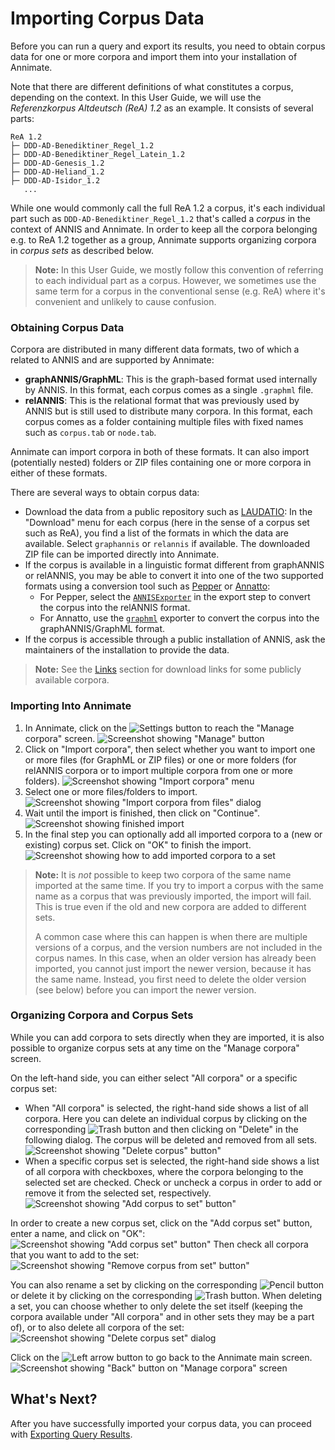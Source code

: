 # Importing Corpus Data

Before you can run a query and export its results, you need to obtain corpus data for one or more corpora and import them into your installation of Annimate.

Note that there are different definitions of what constitutes a corpus, depending on the context. In this User Guide, we will use the _Referenzkorpus Altdeutsch (ReA) 1.2_ as an example. It consists of several parts:

```
ReA 1.2
├─ DDD-AD-Benediktiner_Regel_1.2
├─ DDD-AD-Benediktiner_Regel_Latein_1.2
├─ DDD-AD-Genesis_1.2
├─ DDD-AD-Heliand_1.2
├─ DDD-AD-Isidor_1.2
   ...
```

While one would commonly call the full ReA 1.2 a corpus, it's each individual part such as `DDD-AD-Benediktiner_Regel_1.2` that's called a _corpus_ in the context of ANNIS and Annimate. In order to keep all the corpora belonging e.g. to ReA 1.2 together as a group, Annimate supports organizing corpora in _corpus sets_ as described below.

> **Note:** In this User Guide, we mostly follow this convention of referring to each individual part as a corpus. However, we sometimes use the same term for a corpus in the conventional sense (e.g. ReA) where it's convenient and unlikely to cause confusion.

### Obtaining Corpus Data

Corpora are distributed in many different data formats, two of which a related to ANNIS and are supported by Annimate:

- **graphANNIS/GraphML**: This is the graph-based format used internally by ANNIS. In this format, each corpus comes as a single `.graphml` file.
- **relANNIS**: This is the relational format that was previously used by ANNIS but is still used to distribute many corpora. In this format, each corpus comes as a folder containing multiple files with fixed names such as `corpus.tab` or `node.tab`.

Annimate can import corpora in both of these formats. It can also import (potentially nested) folders or ZIP files containing one or more corpora in either of these formats.

There are several ways to obtain corpus data:

- Download the data from a public repository such as [LAUDATIO](https://www.laudatio-repository.org/): In the "Download" menu for each corpus (here in the sense of a corpus set such as ReA), you find a list of the formats in which the data are available. Select `graphannis` or `relannis` if available. The downloaded ZIP file can be imported directly into Annimate.
- If the corpus is available in a linguistic format different from graphANNIS or relANNIS, you may be able to convert it into one of the two supported formats using a conversion tool such as [Pepper](https://corpus-tools.org/pepper/) or [Annatto](https://github.com/korpling/annatto):
  - For Pepper, select the [`ANNISExporter`](https://github.com/korpling/pepperModules-ANNISModules/tree/master#usage) in the export step to convert the corpus into the relANNIS format.
  - For Annatto, use the [`graphml`](https://github.com/korpling/annatto/blob/main/docs/exporters/graphml.md) exporter to convert the corpus into the graphANNIS/GraphML format.
- If the corpus is accessible through a public installation of ANNIS, ask the maintainers of the installation to provide the data.

> **Note:** See the [Links](links.md#corpora) section for download links for some publicly available corpora.

### Importing Into Annimate

1. In Annimate, click on the ![Settings](img/settings.svg) button to reach the "Manage corpora" screen.
   ![Screenshot showing "Manage" button](img/import-manage.png)
2. Click on "Import corpora", then select whether you want to import one or more files (for GraphML or ZIP files) or one or more folders (for relANNIS corpora or to import multiple corpora from one or more folders).
   ![Screenshot showing "Import corpora" menu](img/import-menu.png)
3. Select one or more files/folders to import.
   ![Screenshot showing "Import corpora from files" dialog](img/import-dialog.png)
4. Wait until the import is finished, then click on "Continue".
   ![Screenshot showing finished import](img/import-continue.png)
5. In the final step you can optionally add all imported corpora to a (new or existing) corpus set. Click on "OK" to finish the import.
   ![Screenshot showing how to add imported corpora to a set](img/import-add-to-set.png)

> **Note:** It is _not_ possible to keep two corpora of the same name imported at the same time. If you try to import a corpus with the same name as a corpus that was previously imported, the import will fail. This is true even if the old and new corpora are added to different sets.
>
> A common case where this can happen is when there are multiple versions of a corpus, and the version numbers are not included in the corpus names. In this case, when an older version has already been imported, you cannot just import the newer version, because it has the same name. Instead, you first need to delete the older version (see below) before you can import the newer version.

### Organizing Corpora and Corpus Sets

While you can add corpora to sets directly when they are imported, it is also possible to organize corpus sets at any time on the "Manage corpora" screen.

On the left-hand side, you can either select "All corpora" or a specific corpus set:

- When "All corpora" is selected, the right-hand side shows a list of all corpora. Here you can delete an individual corpus by clicking on the corresponding ![Trash](img/trash-2.svg) button and then clicking on "Delete" in the following dialog. The corpus will be deleted and removed from all sets.
  ![Screenshot showing "Delete corpus" button"](img/manage-delete-corpus.png)
- When a specific corpus set is selected, the right-hand side shows a list of all corpora with checkboxes, where the corpora belonging to the selected set are checked. Check or uncheck a corpus in order to add or remove it from the selected set, respectively.
  ![Screenshot showing "Add corpus to set" button"](img/manage-add-corpus-to-set.png)

In order to create a new corpus set, click on the "Add corpus set" button, enter a name, and click on "OK":
![Screenshot showing "Add corpus set" button"](img/manage-add-corpus-set.png)
Then check all corpora that you want to add to the set:
![Screenshot showing "Remove corpus from set" button"](img/manage-remove-corpus-from-set.png)

You can also rename a set by clicking on the corresponding ![Pencil](img/pencil.svg) button or delete it by clicking on the corresponding ![Trash](img/trash-2.svg) button. When deleting a set, you can choose whether to only delete the set itself (keeping the corpora available under "All corpora" and in other sets they may be a part of), or to also delete all corpora of the set:
![Screenshot showing "Delete corpus set" dialog](img/manage-delete-corpus-set.png)

Click on the ![Left arrow](img/arrow-left.svg) button to go back to the Annimate main screen.
![Screenshot showing "Back" button on "Manage corpora" screen](img/manage-back.png)

## What's Next?

After you have successfully imported your corpus data, you can proceed with [Exporting Query Results](export.md).

